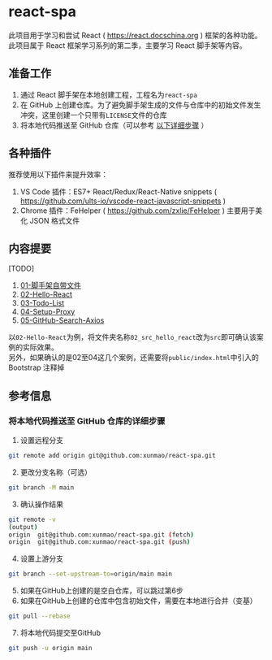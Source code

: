 # react-spa

此项目用于学习和尝试 React ( https://react.docschina.org ) 框架的各种功能。  
此项目属于 React 框架学习系列的第二季，主要学习 React 脚手架等内容。

## 准备工作

1. 通过 React 脚手架在本地创建工程，工程名为`react-spa`
1. 在 GitHub 上创建仓库。为了避免脚手架生成的文件与仓库中的初始文件发生冲突，这里创建一个只带有`LICENSE`文件的仓库
1. 将本地代码推送至 GitHub 仓库（可以参考 [以下详细步骤](#将本地代码推送至-github-仓库的详细步骤) ）

## 各种插件

推荐使用以下插件来提升效率：
1. VS Code 插件：ES7+ React/Redux/React-Native snippets ( https://github.com/ults-io/vscode-react-javascript-snippets )
1. Chrome 插件：FeHelper ( https://github.com/zxlie/FeHelper ) 主要用于美化 JSON 格式文件

## 内容提要

[TODO]
1. [01-脚手架自带文件](01-脚手架自带文件/README.md)
1. [02-Hello-React](02_src_hello_react/README.md)
1. [03-Todo-List](03_src_todo_list/README.md)
1. [04-Setup-Proxy](04_src_setup_proxy/README.md)
1. [05-GitHub-Search-Axios](05_src_github_search_axios/README.md)

以`02-Hello-React`为例，将文件夹名称`02_src_hello_react`改为`src`即可确认该案例的实际效果。  
另外，如果确认的是02至04这几个案例，还需要将`public/index.html`中引入的 Bootstrap 注释掉

## 参考信息

### 将本地代码推送至 GitHub 仓库的详细步骤

1. 设置远程分支
```sh
git remote add origin git@github.com:xunmao/react-spa.git
```
2. 更改分支名称（可选）
```sh
git branch -M main
```
3. 确认操作结果
```sh
git remote -v
(output)
origin  git@github.com:xunmao/react-spa.git (fetch)
origin  git@github.com:xunmao/react-spa.git (push)
```
4. 设置上游分支
```sh
git branch --set-upstream-to=origin/main main
```
5. 如果在GitHub上创建的是空白仓库，可以跳过第6步
6. 如果在GitHub上创建的仓库中包含初始文件，需要在本地进行合并（变基）
```sh
git pull --rebase
```
7. 将本地代码提交至GitHub
```sh
git push -u origin main
```
